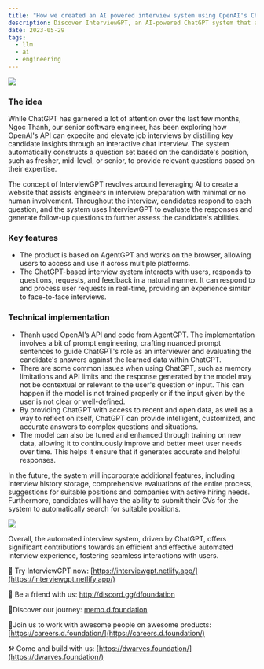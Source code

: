 ```yaml
---
title: "How we created an AI powered interview system using OpenAI's ChatGPT"
description: Discover InterviewGPT, an AI-powered ChatGPT system that automates technical interviews by generating tailored questions and evaluating answers for engineers at all experience levels.
date: 2023-05-29
tags:
  - llm
  - ai
  - engineering
---
```


![](assets/how-we-created-an-ai-powered-interview-system-using-openais-chatgpt_7fbe880aa3a51713c213dc3db6043fc7_md5.webp)

### The idea

While ChatGPT has garnered a lot of attention over the last few months, Ngoc Thanh, our senior software engineer, has been exploring how OpenAI's API can expedite and elevate job interviews by distilling key candidate insights through an interactive chat interview. The system automatically constructs a question set based on the candidate's position, such as fresher, mid-level, or senior, to provide relevant questions based on their expertise.

The concept of InterviewGPT revolves around leveraging AI to create a website that assists engineers in interview preparation with minimal or no human involvement. Throughout the interview, candidates respond to each question, and the system uses InterviewGPT to evaluate the responses and generate follow-up questions to further assess the candidate's abilities.

### **Key features**

- The product is based on AgentGPT and works on the browser, allowing users to access and use it across multiple platforms.
- The ChatGPT-based interview system interacts with users, responds to questions, requests, and feedback in a natural manner. It can respond to and process user requests in real-time, providing an experience similar to face-to-face interviews.

### **Technical implementation**

- Thanh used OpenAI’s API and code from AgentGPT. The implementation involves a bit of prompt engineering, crafting nuanced prompt sentences to guide ChatGPT's role as an interviewer and evaluating the candidate's answers against the learned data within ChatGPT.
- There are some common issues when using ChatGPT, such as memory limitations and API limits and the response generated by the model may not be contextual or relevant to the user's question or input. This can happen if the model is not trained properly or if the input given by the user is not clear or well-defined.
- By providing ChatGPT with access to recent and open data, as well as a way to reflect on itself, ChatGPT can provide intelligent, customized, and accurate answers to complex questions and situations.
- The model can also be tuned and enhanced through training on new data, allowing it to continuously improve and better meet user needs over time. This helps it ensure that it generates accurate and helpful responses.

In the future, the system will incorporate additional features, including interview history storage, comprehensive evaluations of the entire process, suggestions for suitable positions and companies with active hiring needs. Furthermore, candidates will have the ability to submit their CVs for the system to automatically search for suitable positions.

![](assets/how-we-created-an-ai-powered-interview-system-using-openais-chatgpt_8d4d17b65a040f22cd2482f841361f93_md5.webp)

Overall, the automated interview system, driven by ChatGPT, offers significant contributions towards an efficient and effective automated interview experience, fostering seamless interactions with users.

🚀 Try InterviewGPT now: [https://interviewgpt.netlify.app/](https://interviewgpt.netlify.app/)

📩 Be a friend with us: <http://discord.gg/dfoundation>

📍Discover our journey: [memo.d.foundation](http://memo.d.foundation/)

📍Join us to work with awesome people on awesome products: [https://careers.d.foundation/](https://careers.d.foundation/)

⚒️ Come and build with us: [https://dwarves.foundation/](https://dwarves.foundation/)
